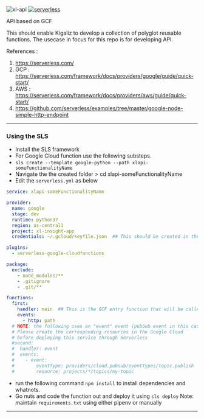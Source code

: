 ![xl-api](https://img.shields.io/badge/Kigaliz--analytics-red) [![serverless](http://public.serverless.com/badges/v3.svg)](http://www.serverless.com)

API based on GCF

This should enable Kigaliz to develop a collection of polyglot reusable functions.
The usecase in focus for this repo is for developing API.

References : 
1. https://serverless.com/
2. GCP : https://serverless.com/framework/docs/providers/google/guide/quick-start/
3. AWS : https://serverless.com/framework/docs/providers/aws/guide/quick-start/
4. https://github.com/serverless/examples/tree/master/google-node-simple-http-endpoint

***
### Using the SLS

* Install the SLS framework 
* For Google Cloud function use the following substeps.
 * `sls create --template google-python --path xlapi-someFunctionalityName`
 * Navigate the the created folder > cd xlapi-someFunctionalityName
 * Edit the `serverless.yml` as below
```yml
service: xlapi-someFunctionalityName

provider:
  name: google
  stage: dev
  runtime: python37
  region: us-central1
  project: xl-insight-app
  credentials: ~/.gcloud/keyfile.json  ## This should be created in the first step of sls setup

plugins:
  - serverless-google-cloudfunctions

package:
  exclude:
    - node_modules/**
    - .gitignore
    - .git/**

functions:
  first:
    handler: main  ## This is the GCF entry function that will be called when the GCF is invoked
    events:
      - http: path
  # NOTE: the following uses an "event" event (pubSub event in this case).
  # Please create the corresponding resources in the Google Cloud
  # before deploying this service through Serverless
  #second:
  #  handler: event
  #  events:
  #    - event:
  #        eventType: providers/cloud.pubsub/eventTypes/topic.publish
  #        resource: projects/*/topics/my-topic
```


 * run the following command `npm install` to install dependencies and whatnots.
 * Go nuts and code the function out and deploy it using `sls deploy`
   Note: maintain `requirements.txt` using either pipenv or manually

***
